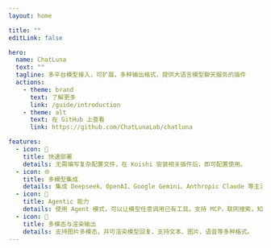 ```yaml
---
layout: home

title: ""
editLink: false

hero:
  name: ChatLuna
  text: ""
  tagline: 多平台模型接入，可扩展，多种输出格式，提供大语言模型聊天服务的插件
  actions:
    - theme: brand
      text: 了解更多
      link: /guide/introduction
    - theme: alt
      text: 在 GitHub 上查看
      link: https://github.com/ChatLunaLab/chatluna

features:
  - icon: 🚀
    title: 快速部署
    details: 无需编写复杂配置文件，在 Koishi 安装相关插件后，即可配置使用。
  - icon: 🌐
    title: 多模型集成
    details: 集成 Deepseek、OpenAI、Google Gemini、Anthropic Claude 等主流平台，并持续扩展更多平台。
  - icon: 🔗
    title: Agentic 能力
    details: 使用 Agent 模式，可以让模型任意调用已有工具。支持 MCP，联网搜索，知识库等复杂工具。
  - icon: 🎨
    title: 多模态与渲染输出
    details: 支持图片多模态，并可渲染模型回复，支持文本、图片、语音等多种格式。
---
```


<script setup>

import { onMounted } from 'vue';
import { fetchReleaseTag } from './.vitepress/utils/fetchReleaseTag.js';

onMounted(() => {
  fetchReleaseTag()
})

</script>
